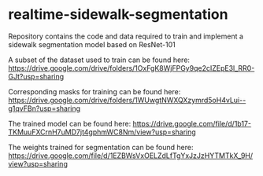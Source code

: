 # realtime-sidewalk-segmentation
Repository contains the code and data required to train and implement a sidewalk segmentation model based on ResNet-101


A subset of the dataset used to train can be found here: https://drive.google.com/drive/folders/1OxFgK8WjFPGy9qe2cIZEpE3l_RR0-GJt?usp=sharing

Corresponding masks for training can be found here: https://drive.google.com/drive/folders/1WUwgtNWXQXzymrd5oH4vLui--g1qvFBn?usp=sharing

The trained model can be found here: https://drive.google.com/file/d/1b17-TKMuuFXCrnH7uMD7jt4gphmWC8Nm/view?usp=sharing

The weights trained for segmentation can be found here: https://drive.google.com/file/d/1EZBWsVxOELZdLfTgYxJzJzHYTMTkX_9H/view?usp=sharing
